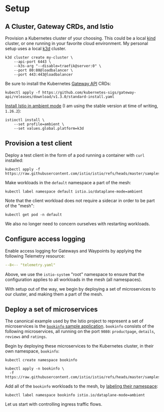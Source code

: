 # Setup

## A Cluster, Gateway CRDs, and Istio

Provision a Kubernetes cluster of your choosing.
This could be a local [kind](https://kind.sigs.k8s.io/) cluster, or one running in your favorite cloud environment.
My personal setup uses a local [k3d](https://k3d.io) cluster.

```shell
k3d cluster create my-cluster \
    --api-port 6443 \
    --k3s-arg "--disable=traefik@server:0" \
    --port 80:80@loadbalancer \
    --port 443:443@loadbalancer
```

Be sure to install the Kubernetes [Gateway API](https://gateway-api.sigs.k8s.io/) CRDs:

```shell
kubectl apply -f https://github.com/kubernetes-sigs/gateway-api/releases/download/v1.3.0/standard-install.yaml
```

[Install Istio in ambient mode](https://istio.io/latest/docs/ambient/install/) (I am using the stable version at time of writing, `1.26.2`):

```shell
istioctl install \
    --set profile=ambient \
    --set values.global.platform=k3d
```

## Provision a test client

Deploy a test client in the form of a pod running a container with `curl` installed:

```shell
kubectl apply -f https://raw.githubusercontent.com/istio/istio/refs/heads/master/samples/curl/curl.yaml
```

Make workloads in the `default` namespace a part of the mesh:

```shell
kubectl label namespace default istio.io/dataplane-mode=ambient
```

Note that the client workload does not require a sidecar in order to be part of the "mesh":

```shell
kubectl get pod -n default
```

We also no longer need to concern ourselves with restarting workloads.

## Configure access logging

Enable access logging for Gateways and Waypoints by applying the following Telemetry resource:

```yaml
--8<-- "telemetry.yaml"
```

Above, we use the `istio-system` "root" namespace to ensure that the configuration applies to all workloads in the mesh (all namespaces).

With setup out of the way, we begin by deploying a set of microservices to our cluster, and making them a part of the mesh.

## Deploy a set of microservices

The canonical example used by the Istio project to represent a set of microservices is the [`bookinfo` sample application](https://istio.io/latest/docs/examples/bookinfo/).
`bookinfo` consists of the following microservices, all running on the port `9080`: `productpage`, `details`, `reviews` and `ratings`.

Begin by deploying these microservices to the Kubernetes cluster, in their own namespace, `bookinfo`:

```shell
kubectl create namespace bookinfo
```

```shell
kubectl apply -n bookinfo \
  -f https://raw.githubusercontent.com/istio/istio/refs/heads/master/samples/bookinfo/platform/kube/bookinfo.yaml
```

Add all of the `bookinfo` workloads to the mesh, by [labeling their namespace](https://istio.io/latest/docs/ambient/getting-started/secure-and-visualize/):

```shell
kubectl label namespace bookinfo istio.io/dataplane-mode=ambient
```

Let us start with controlling ingress traffic flows.
